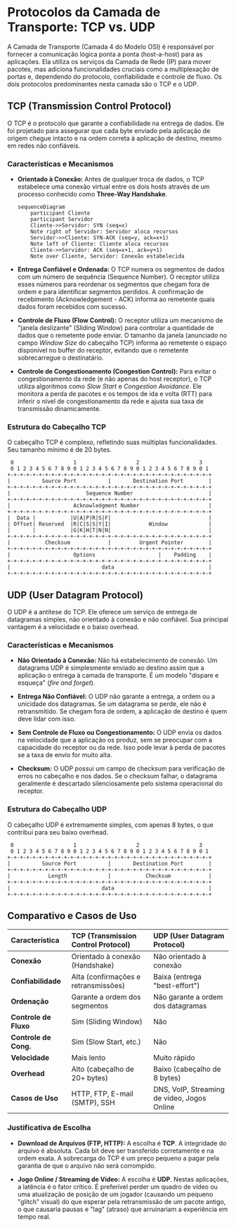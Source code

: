 # Protocolos da Camada de Transporte: TCP vs. UDP

A Camada de Transporte (Camada 4 do Modelo OSI) é responsável por fornecer a comunicação lógica ponta a ponta (host-a-host) para as aplicações. Ela utiliza os serviços da Camada de Rede (IP) para mover pacotes, mas adiciona funcionalidades cruciais como a multiplexação de portas e, dependendo do protocolo, confiabilidade e controle de fluxo. Os dois protocolos predominantes nesta camada são o TCP e o UDP.

## TCP (Transmission Control Protocol)

O TCP é o protocolo que garante a confiabilidade na entrega de dados. Ele foi projetado para assegurar que cada byte enviado pela aplicação de origem chegue intacto e na ordem correta à aplicação de destino, mesmo em redes não confiáveis.

### Características e Mecanismos

*   **Orientado à Conexão:** Antes de qualquer troca de dados, o TCP estabelece uma conexão virtual entre os dois hosts através de um processo conhecido como **Three-Way Handshake**.

    ```mermaid
    sequenceDiagram
        participant Cliente
        participant Servidor
        Cliente->>Servidor: SYN (seq=x)
        Note right of Servidor: Servidor aloca recursos
        Servidor->>Cliente: SYN-ACK (seq=y, ack=x+1)
        Note left of Cliente: Cliente aloca recursos
        Cliente->>Servidor: ACK (seq=x+1, ack=y+1)
        Note over Cliente, Servidor: Conexão estabelecida
    ```

*   **Entrega Confiável e Ordenada:** O TCP numera os segmentos de dados com um número de sequência (Sequence Number). O receptor utiliza esses números para reordenar os segmentos que chegam fora de ordem e para identificar segmentos perdidos. A confirmação de recebimento (Acknowledgement - ACK) informa ao remetente quais dados foram recebidos com sucesso.

*   **Controle de Fluxo (Flow Control):** O receptor utiliza um mecanismo de "janela deslizante" (Sliding Window) para controlar a quantidade de dados que o remetente pode enviar. O tamanho da janela (anunciado no campo *Window Size* do cabeçalho TCP) informa ao remetente o espaço disponível no buffer do receptor, evitando que o remetente sobrecarregue o destinatário.

*   **Controle de Congestionamento (Congestion Control):** Para evitar o congestionamento da rede (e não apenas do host receptor), o TCP utiliza algoritmos como *Slow Start* e *Congestion Avoidance*. Ele monitora a perda de pacotes e os tempos de ida e volta (RTT) para inferir o nível de congestionamento da rede e ajusta sua taxa de transmissão dinamicamente.

### Estrutura do Cabeçalho TCP

O cabeçalho TCP é complexo, refletindo suas múltiplas funcionalidades. Seu tamanho mínimo é de 20 bytes.

```
 0                   1                   2                   3   
 0 1 2 3 4 5 6 7 8 9 0 1 2 3 4 5 6 7 8 9 0 1 2 3 4 5 6 7 8 9 0 1 
+-+-+-+-+-+-+-+-+-+-+-+-+-+-+-+-+-+-+-+-+-+-+-+-+-+-+-+-+-+-+-+-+
|          Source Port          |       Destination Port        |
+-+-+-+-+-+-+-+-+-+-+-+-+-+-+-+-+-+-+-+-+-+-+-+-+-+-+-+-+-+-+-+-+
|                        Sequence Number                        |
+-+-+-+-+-+-+-+-+-+-+-+-+-+-+-+-+-+-+-+-+-+-+-+-+-+-+-+-+-+-+-+-+
|                    Acknowledgment Number                      |
+-+-+-+-+-+-+-+-+-+-+-+-+-+-+-+-+-+-+-+-+-+-+-+-+-+-+-+-+-+-+-+-+
|  Data |           |U|A|P|R|S|F|                               |
| Offset| Reserved  |R|C|S|S|Y|I|            Window             |
|       |           |G|K|H|T|N|N|                               |
+-+-+-+-+-+-+-+-+-+-+-+-+-+-+-+-+-+-+-+-+-+-+-+-+-+-+-+-+-+-+-+-+
|           Checksum            |         Urgent Pointer        |
+-+-+-+-+-+-+-+-+-+-+-+-+-+-+-+-+-+-+-+-+-+-+-+-+-+-+-+-+-+-+-+-+
|                    Options                    |    Padding    |
+-+-+-+-+-+-+-+-+-+-+-+-+-+-+-+-+-+-+-+-+-+-+-+-+-+-+-+-+-+-+-+-+
|                             data                              |
+-+-+-+-+-+-+-+-+-+-+-+-+-+-+-+-+-+-+-+-+-+-+-+-+-+-+-+-+-+-+-+-+
```

## UDP (User Datagram Protocol)

O UDP é a antítese do TCP. Ele oferece um serviço de entrega de datagramas simples, não orientado à conexão e não confiável. Sua principal vantagem é a velocidade e o baixo overhead.

### Características e Mecanismos

*   **Não Orientado à Conexão:** Não há estabelecimento de conexão. Um datagrama UDP é simplesmente enviado ao destino assim que a aplicação o entrega à camada de transporte. É um modelo "dispare e esqueça" (*fire and forget*).

*   **Entrega Não Confiável:** O UDP não garante a entrega, a ordem ou a unicidade dos datagramas. Se um datagrama se perde, ele não é retransmitido. Se chegam fora de ordem, a aplicação de destino é quem deve lidar com isso.

*   **Sem Controle de Fluxo ou Congestionamento:** O UDP envia os dados na velocidade que a aplicação os produz, sem se preocupar com a capacidade do receptor ou da rede. Isso pode levar à perda de pacotes se a taxa de envio for muito alta.

*   **Checksum:** O UDP possui um campo de checksum para verificação de erros no cabeçalho e nos dados. Se o checksum falhar, o datagrama geralmente é descartado silenciosamente pelo sistema operacional do receptor.

### Estrutura do Cabeçalho UDP

O cabeçalho UDP é extremamente simples, com apenas 8 bytes, o que contribui para seu baixo overhead.

```
 0                   1                   2                   3   
 0 1 2 3 4 5 6 7 8 9 0 1 2 3 4 5 6 7 8 9 0 1 2 3 4 5 6 7 8 9 0 1 
+-+-+-+-+-+-+-+-+-+-+-+-+-+-+-+-+-+-+-+-+-+-+-+-+-+-+-+-+-+-+-+-+
|          Source Port          |       Destination Port        |
+-+-+-+-+-+-+-+-+-+-+-+-+-+-+-+-+-+-+-+-+-+-+-+-+-+-+-+-+-+-+-+-+
|            Length             |           Checksum            |
+-+-+-+-+-+-+-+-+-+-+-+-+-+-+-+-+-+-+-+-+-+-+-+-+-+-+-+-+-+-+-+-+
|                             data                              |
+-+-+-+-+-+-+-+-+-+-+-+-+-+-+-+-+-+-+-+-+-+-+-+-+-+-+-+-+-+-+-+-+
```

## Comparativo e Casos de Uso

| Característica | TCP (Transmission Control Protocol) | UDP (User Datagram Protocol) |
| :--- | :--- | :--- |
| **Conexão** | Orientado à conexão (Handshake) | Não orientado à conexão |
| **Confiabilidade** | Alta (confirmações e retransmissões) | Baixa (entrega "best-effort") |
| **Ordenação** | Garante a ordem dos segmentos | Não garante a ordem dos datagramas |
| **Controle de Fluxo** | Sim (Sliding Window) | Não |
| **Controle de Cong.** | Sim (Slow Start, etc.) | Não |
| **Velocidade** | Mais lento | Muito rápido |
| **Overhead** | Alto (cabeçalho de 20+ bytes) | Baixo (cabeçalho de 8 bytes) |
| **Casos de Uso** | HTTP, FTP, E-mail (SMTP), SSH | DNS, VoIP, Streaming de vídeo, Jogos Online |

### Justificativa de Escolha

*   **Download de Arquivos (FTP, HTTP):** A escolha é **TCP**. A integridade do arquivo é absoluta. Cada bit deve ser transferido corretamente e na ordem exata. A sobrecarga do TCP é um preço pequeno a pagar pela garantia de que o arquivo não será corrompido.

*   **Jogo Online / Streaming de Vídeo:** A escolha é **UDP**. Nestas aplicações, a latência é o fator crítico. É preferível perder um quadro de vídeo ou uma atualização de posição de um jogador (causando um pequeno "glitch" visual) do que esperar pela retransmissão de um pacote antigo, o que causaria pausas e "lag" (atraso) que arruinariam a experiência em tempo real.
